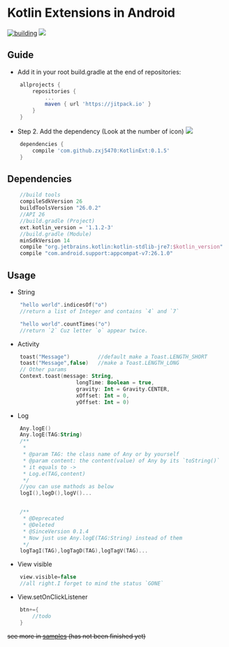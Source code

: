 
# Kotlin Extensions in Android
[![building](https://img.shields.io/badge/build-passing-brightgreen.svg)]()
[![](https://jitpack.io/v/zxj5470/KotlinExt.svg)](https://jitpack.io/#zxj5470/KotlinExt)
## Guide
- Add it in your root build.gradle at the end of repositories:
````gradle
    allprojects {
        repositories {
            ...
            maven { url 'https://jitpack.io' }
        }
    }
````
- Step 2. Add the dependency    (Look at the number of icon)
[![](https://jitpack.io/v/zxj5470/KotlinExt.svg)](https://jitpack.io/#zxj5470/KotlinExt)
````gradle
    dependencies {
        compile 'com.github.zxj5470:KotlinExt:0.1.5'
    }
````

## Dependencies
```gradle
    //build tools
    compileSdkVersion 26
    buildToolsVersion "26.0.2"
    //API 26
    //build.gradle (Project)
    ext.kotlin_version = '1.1.2-3'
    //build.gradle (Module)
    minSdkVersion 14
    compile "org.jetbrains.kotlin:kotlin-stdlib-jre7:$kotlin_version"
    compile "com.android.support:appcompat-v7:26.1.0"
```
## Usage
- String
```kotlin
    "hello world".indicesOf("o")
    //return a list of Integer and contains `4` and `7`

    "hello world".countTimes("o")
    //return `2` Cuz letter `o` appear twice.
```
- Activity
```kotlin
    toast("Message")         //default make a Toast.LENGTH_SHORT
    toast("Message",false)   //make a Toast.LENGTH_LONG
    // Other params
    Context.toast(message: String,
                      longTime: Boolean = true,
                      gravity: Int = Gravity.CENTER,
                      xOffset: Int = 0,
                      yOffset: Int = 0)
```
- Log
```kotlin
    Any.logE()
    Any.logE(TAG:String)
    /**
     *
     * @param TAG: the class name of Any or by yourself
     * @param content: the content(value) of Any by its `toString()`
     * it equals to ->
     * Log.e(TAG,content)
     */
    //you can use mathods as below
    logI(),logD(),logV()...


    /**
     * @Deprecated
     * @Deleted
     * @SinceVersion 0.1.4
     * Now just use Any.logE(TAG:String) instead of them
     */
    logTagI(TAG),logTagD(TAG),logTagV(TAG)...

```
- View visible
```kotlin
    view.visible=false
    //all right.I forget to mind the status `GONE`
```
- View.setOnClickListener
```kotlin
    btn+={
        //todo
    }
```
~~see more in [samples](https://github.com/zxj5470/KotlinExt/blob/master/readme.md)     (has not been finished yet)~~